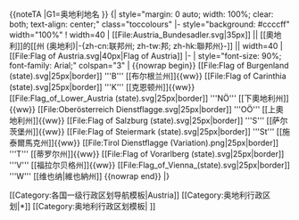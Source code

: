 <noinclude>
{{noteTA
|G1=奥地利地名
}}
</noinclude>{| style="margin: 0 auto; width: 100%; clear: both; text-align: center;" class="toccolours"
|- style="background: #ccccff" width="100%"
! width=40 | [[File:Austria_Bundesadler.svg|35px]] || [[奧地利]]的[[州 (奥地利)|-{zh-cn:联邦州; zh-tw:邦; zh-hk:聯邦州}-]] || width=40 | [[File:Flag of Austria.svg|40px|Flag of Austria]]
|-
| style="font-size: 90%; font-family: Arial;" colspan="3" | {{nowrap begin}}
[[File:Flag of Burgenland (state).svg|25px|border]] '''B''' [[布尔根兰州]]{{ww}}
[[File:Flag of Carinthia (state).svg|25px|border]] '''K''' [[克恩顿州]]{{ww}}
[[File:Flag_of_Lower_Austria (state).svg|25px|border]] '''NÖ''' [[下奧地利州]]{{ww}}
[[File:Oberösterreich Dienstflagge.svg|25px|border]] '''OÖ''' [[上奧地利州]]{{ww}}
[[File:Flag of Salzburg (state).svg|25px|border]] '''S''' [[萨尔茨堡州]]{{ww}}
[[File:Flag of Steiermark (state).svg|25px|border]] '''St''' [[施泰爾馬克州]]{{ww}}
[[File:Tirol Dienstflagge (Variation).png|25px|border]] '''T''' [[蒂罗尔州]]{{ww}}
[[File:Flag of Vorarlberg (state).svg|25px|border]] '''V''' [[福拉尔贝格州]]{{ww}}
[[File:Flag_of_Vienna_(state).svg|25px|border]] '''W''' [[维也纳|維也納州]]
{{nowrap end}}
|}<noinclude>

[[Category:各国一级行政区划导航模板|Austria]]
[[Category:奥地利行政区划|*]]
[[Category:奥地利行政区划模板| ]]
</noinclude>
